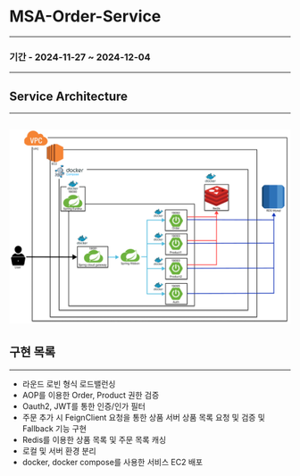 # MSA-Order-Service
---
### 기간 - 2024-11-27 ~ 2024-12-04

---
## Service Architecture

--- 
![img_1.png](img_1.png)
---

## 구현 목록

---
- 라운드 로빈 형식 로드밸런싱
- AOP를 이용한 Order, Product 권한 검증
- Oauth2, JWT를 통한 인증/인가 필터
- 주문 추가 시 FeignClient 요청을 통한 상품 서버 상품 목록 요청 및 검증 및 Fallback 기능 구현
- Redis를 이용한 상품 목록 및 주문 목록 캐싱
- 로컬 및 서버 환경 분리
- docker, docker compose를 사용한 서비스 EC2 배포
